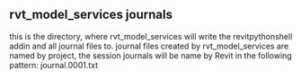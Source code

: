 ## rvt_model_services journals

this is the directory, where rvt_model_services will write the revitpythonshell addin 
and all journal files to. journal files created by rvt_model_services are named by 
project, the session journals will be name by Revit in the following pattern: 
journal.0001.txt
